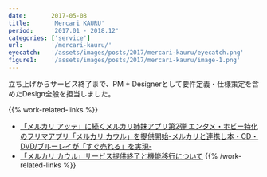 ```yaml
---
date:       2017-05-08
title:      'Mercari KAURU'
period:     '2017.01 - 2018.12'
categories: ['service']
url:        '/mercari-kauru/'
eyecatch:   '/assets/images/posts/2017/mercari-kauru/eyecatch.png'
figure1:    '/assets/images/posts/2017/mercari-kauru/image-1.png'
---
```


立ち上げからサービス終了まで、PM + Designerとして要件定義・仕様策定を含めたDesign全般を担当しました。

{{% work-related-links %}}
- [「メルカリ アッテ」に続くメルカリ姉妹アプリ第2弾 エンタメ・ホビー特化のフリマアプリ「メルカリ カウル」を提供開始-メルカリと連携し本・CD・DVD/ブルーレイが「すぐ売れる」を実現-][def1]
- [「メルカリ カウル」サービス提供終了と機能移行について][def2]
{{% /work-related-links %}}

[def1]: https://about.mercari.com/press/news/articles/20170508_kauru/
[def2]: https://about.mercari.com/press/news/articles/20181102_kauru_close/